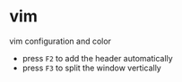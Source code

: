 # vim
vim configuration and color
- press `F2` to add the header automatically
- press `F3` to split the window vertically
